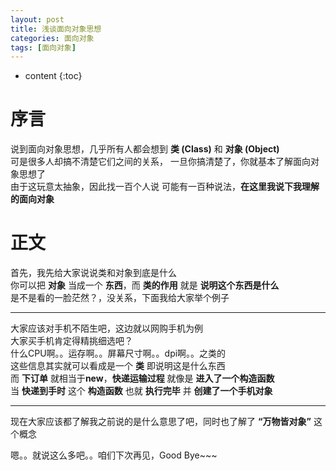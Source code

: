 ```yaml
---
layout: post
title: 浅谈面向对象思想
categories: 面向对象
tags: [面向对象]
---
```

   
* content
{:toc}    
    
序言
=========================================   

说到面向对象思想，几乎所有人都会想到 **类 (Class)** 和 **对象 (Object)**   
可是很多人却搞不清楚它们之间的关系， 一旦你搞清楚了，你就基本了解面向对象思想了   
由于这玩意太抽象，因此找一百个人说 可能有一百种说法，**在这里我说下我理解的面向对象**   

正文    
===================================================     
    
首先，我先给大家说说类和对象到底是什么   
你可以把 **对象** 当成一个 **东西**，而 **类的作用** 就是 **说明这个东西是什么**    
是不是看的一脸茫然？，没关系，下面我给大家举个例子    

---------------------------------------------------------------   
    
大家应该对手机不陌生吧，这边就以网购手机为例     
大家买手机肯定得精挑细选吧？    
什么CPU啊。。运存啊。。屏幕尺寸啊。。dpi啊。。之类的    
这些信息其实就可以看成是一个 **类** 即说明这是什么东西    
而 **下订单** 就相当于**new**，**快递运输过程** 就像是 **进入了一个构造函数**    
当 **快递到手时** 这个 **构造函数** 也就 **执行完毕** 并 **创建了一个手机对象**   

--------------------------------------------------------------    
    
现在大家应该都了解我之前说的是什么意思了吧，同时也了解了 **“万物皆对象”** 这个概念    
    
嗯。。就说这么多吧。。咱们下次再见，Good Bye~~~
